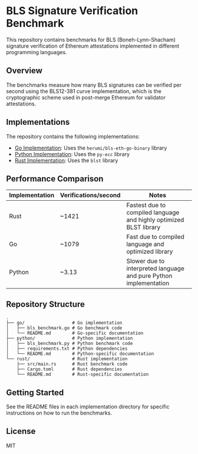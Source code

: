 # BLS Signature Verification Benchmark

This repository contains benchmarks for BLS (Boneh-Lynn-Shacham) signature verification of Ethereum attestations implemented in different programming languages.

## Overview

The benchmarks measure how many BLS signatures can be verified per second using the BLS12-381 curve implementation, which is the cryptographic scheme used in post-merge Ethereum for validator attestations.

## Implementations

The repository contains the following implementations:

- [Go Implementation](./go/): Uses the `herumi/bls-eth-go-binary` library
- [Python Implementation](./python/): Uses the `py-ecc` library
- [Rust Implementation](./rust/): Uses the `blst` library

## Performance Comparison

| Implementation | Verifications/second | Notes |
|----------------|----------------------|-------|
| Rust           | ~1421                | Fastest due to compiled language and highly optimized BLST library |
| Go             | ~1079                | Fast due to compiled language and optimized library |
| Python         | ~3.13                | Slower due to interpreted language and pure Python implementation |

## Repository Structure

```
.
├── go/                  # Go implementation
│   ├── bls_benchmark.go # Go benchmark code
│   └── README.md        # Go-specific documentation
├── python/              # Python implementation
│   ├── bls_benchmark.py # Python benchmark code
│   ├── requirements.txt # Python dependencies
│   └── README.md        # Python-specific documentation
└── rust/                # Rust implementation
    ├── src/main.rs      # Rust benchmark code
    ├── Cargo.toml       # Rust dependencies
    └── README.md        # Rust-specific documentation
```

## Getting Started

See the README files in each implementation directory for specific instructions on how to run the benchmarks.

## License

MIT
